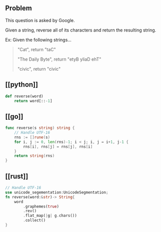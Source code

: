 ## Problem

This question is asked by Google.

Given a string, reverse all of its characters and return the resulting string.

Ex: Given the following strings...

> "Cat", return "taC"
>
> "The Daily Byte", return "etyB yliaD ehT"
>
> "civic", return "civic"

## [[python]]

```python
def reverse(word)
    return word[::-1]
```

## [[go]]

```go
func reverse(s string) string {
    // Handle UTF-16
    rns := []rune(s)
    for i, j := 0, len(rns)-1; i < j; i, j = i+1, j-1 {
        rns[i], rns[j] = rns[j], rns[i]
    }
    return string(rns)
}
```

## [[rust]]

```rust
// Handle UTF-16
use unicode_segementation:UnicodeSegmentation;
fn reverse(word:&str)-> String{
    word
        .graphemes(true)
        .rev()
        .flat_map(|g| g.chars())
        .collect()
}
```

